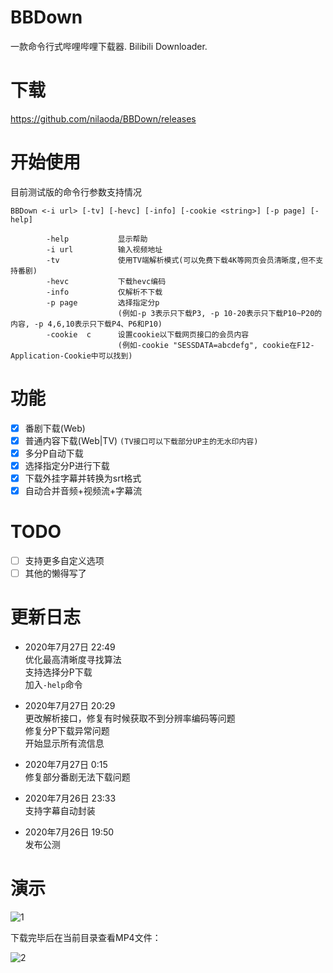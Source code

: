 # BBDown
一款命令行式哔哩哔哩下载器. Bilibili Downloader.

# 下载
https://github.com/nilaoda/BBDown/releases

# 开始使用
目前测试版的命令行参数支持情况
```
BBDown <-i url> [-tv] [-hevc] [-info] [-cookie <string>] [-p page] [-help]

        -help           显示帮助
        -i url          输入视频地址
        -tv             使用TV端解析模式(可以免费下载4K等网页会员清晰度,但不支持番剧)
        -hevc           下载hevc编码
        -info           仅解析不下载
        -p page         选择指定分p
                        (例如-p 3表示只下载P3, -p 10-20表示只下载P10~P20的内容, -p 4,6,10表示只下载P4、P6和P10)
        -cookie  c      设置cookie以下载网页接口的会员内容
                        (例如-cookie "SESSDATA=abcdefg", cookie在F12-Application-Cookie中可以找到)
```

# 功能
- [x] 番剧下载(Web)
- [x] 普通内容下载(Web|TV) `(TV接口可以下载部分UP主的无水印内容)`
- [x] 多分P自动下载
- [x] 选择指定分P进行下载
- [x] 下载外挂字幕并转换为srt格式
- [x] 自动合并音频+视频流+字幕流

# TODO
- [ ] 支持更多自定义选项
- [ ] 其他的懒得写了

# 更新日志
* 2020年7月27日 22:49  
  优化最高清晰度寻找算法  
  支持选择分P下载  
  加入`-help`命令
  
* 2020年7月27日 20:29  
  更改解析接口，修复有时候获取不到分辨率编码等问题  
  修复分P下载异常问题  
  开始显示所有流信息
  
* 2020年7月27日 0:15  
  修复部分番剧无法下载问题
  
* 2020年7月26日 23:33  
  支持字幕自动封装
  
* 2020年7月26日 19:50  
  发布公测
  
# 演示
![1](https://user-images.githubusercontent.com/20772925/88478847-fe263580-cf7d-11ea-8ad3-b37ceb99fb92.gif)

下载完毕后在当前目录查看MP4文件：

![2](https://user-images.githubusercontent.com/20772925/88478901-5e1cdc00-cf7e-11ea-97c1-154b9226564e.png)
